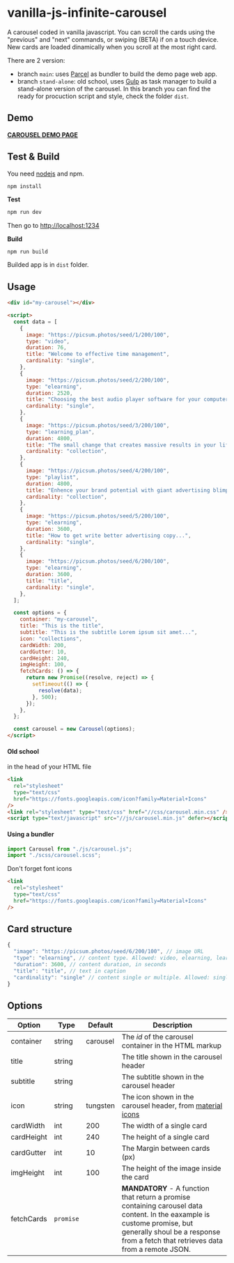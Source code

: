 # vanilla-js-infinite-carousel

A carousel coded in vanilla javascript. You can scroll the cards using the "previous" and "next" commands, or swiping (BETA) if on a touch device.
New cards are loaded dinamically when you scroll at the most right card.

There are 2 version:

- branch `main`: uses [Parcel](https://parceljs.org/) as bundler to build the demo page web app.
- branch `stand-alone`: old school, uses [Gulp](https://gulpjs.com/) as task manager to build a stand-alone version of the carousel. In this branch you can find the ready for procuction script and style, check the folder `dist`.

## Demo

[**CAROUSEL DEMO PAGE**](https://pasor1.github.io/vanilla-js-infinite-carousel "Carousel Demo Page")

## Test & Build

You need [nodejs](https://nodejs.org/) and npm.

```js
npm install
```

**Test**

```js
npm run dev
```

Then go to [http://localhost:1234](http://localhost:1234)

**Build**

```
npm run build
```

Builded app is in `dist` folder.

## Usage

```html
<div id="my-carousel"></div>

<script>
  const data = [
    {
      image: "https://picsum.photos/seed/1/200/100",
      type: "video",
      duration: 76,
      title: "Welcome to effective time management",
      cardinality: "single",
    },
    {
      image: "https://picsum.photos/seed/2/200/100",
      type: "elearning",
      duration: 2520,
      title: "Choosing the best audio player software for your computer",
      cardinality: "single",
    },
    {
      image: "https://picsum.photos/seed/3/200/100",
      type: "learning_plan",
      duration: 4800,
      title: "The small change that creates massive results in your life",
      cardinality: "collection",
    },
    {
      image: "https://picsum.photos/seed/4/200/100",
      type: "playlist",
      duration: 4800,
      title: "Enhence your brand potential with giant advertising blimps",
      cardinality: "collection",
    },
    {
      image: "https://picsum.photos/seed/5/200/100",
      type: "elearning",
      duration: 3600,
      title: "How to get write better advertising copy...",
      cardinality: "single",
    },
    {
      image: "https://picsum.photos/seed/6/200/100",
      type: "elearning",
      duration: 3600,
      title: "title",
      cardinality: "single",
    },
  ];

  const options = {
    container: "my-carousel",
    title: "This is the title",
    subtitle: "This is the subtitle Lorem ipsum sit amet...",
    icon: "collections",
    cardWidth: 200,
    cardGutter: 10,
    cardHeight: 240,
    imgHeight: 100,
    fetchCards: () => {
      return new Promise((resolve, reject) => {
        setTimeout(() => {
          resolve(data);
        }, 500);
      });
    },
  };

  const carousel = new Carousel(options);
</script>
```

#### Old school

in the head of your HTML file

```html
<link
  rel="stylesheet"
  type="text/css"
  href="https://fonts.googleapis.com/icon?family=Material+Icons"
/>
<link rel="stylesheet" type="text/css" href="//css/carousel.min.css" />
<script type="text/javascript" src="//js/carousel.min.js" defer></script>
```

#### Using a bundler

```js
import Carousel from "./js/carousel.js";
import "./scss/carousel.scss";
```

Don't forget font icons

```html
<link
  rel="stylesheet"
  type="text/css"
  href="https://fonts.googleapis.com/icon?family=Material+Icons"
/>
```

## Card structure

```js
{
  "image": "https://picsum.photos/seed/6/200/100", // image URL
  "type": "elearning", // content type. Allowed: video, elearning, learning_plan, playlist
  "duration": 3600, // content duration, in seconds
  "title": "title", // text in caption
  "cardinality": "single" // content single or multiple. Allowed: single, collection
}
```

## Options

| Option     | Type      | Default  | Description                                                                                                                                                                                                   |
| ---------- | --------- | -------- | ------------------------------------------------------------------------------------------------------------------------------------------------------------------------------------------------------------- |
| container  | string    | carousel | The _id_ of the carousel container in the HTML markup                                                                                                                                                         |
| title      | string    |          | The title shown in the carousel header                                                                                                                                                                        |
| subtitle   | string    |          | The subtitle shown in the carousel header                                                                                                                                                                     |
| icon       | string    | tungsten | The icon shown in the carousel header, from [material icons](https://fonts.google.com/icons)                                                                                                                  |
| cardWidth  | int       | 200      | The width of a single card                                                                                                                                                                                    |
| cardHeight | int       | 240      | The height of a single card                                                                                                                                                                                   |
| cardGutter | int       | 10       | The Margin between cards (px)                                                                                                                                                                                 |
| imgHeight  | int       | 100      | The height of the image inside the card                                                                                                                                                                       |
| fetchCards | `promise` |          | **MANDATORY** - A function that return a promise containing carousel data content. In the eaxample is custome promise, but generally shoul be a response from a fetch that retrieves data from a remote JSON. |
